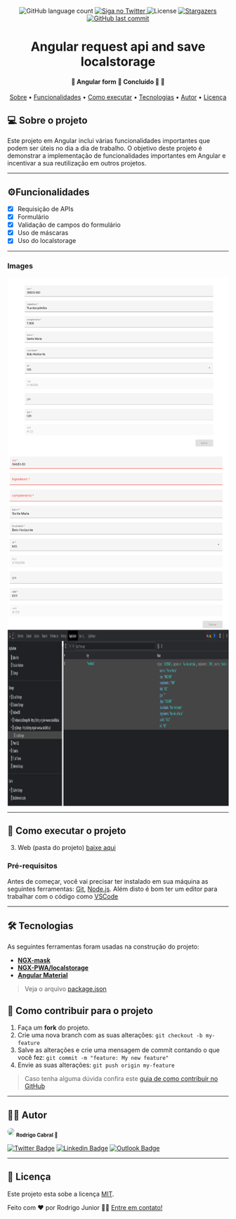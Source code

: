 <p align="center">
  <img alt="GitHub language count"
  src="https://img.shields.io/badge/languages-1-green">

  <a href="https://twitter.com/Legend_Attack">
    <img alt="Siga no Twitter" src="https://img.shields.io/twitter/url?style=social&url=https%3A%2F%2Ftwitter.com%2FLegend_Attack">
  </a>

  <img alt="License" src="https://img.shields.io/badge/license-MIT-brightgreen">
   <a href="https://github.com/RodrigoJuniorLiyah/Angular-request-api-and-save-localstorage/stargazers">
    <img alt="Stargazers" src="https://img.shields.io/github/stars/RodrigoJuniorLiyah/Angular-request-api-and-save-localstorage?style=social">
  </a>

  <a href="https://github.com/RodrigoJuniorLiyah/Angular-request-api-and-save-localstorage/commits/main">
    <img alt="GitHub last commit" src="https://img.shields.io/github/last-commit/RodrigoJuniorLiyah/Angular-request-api-and-save-localstorage">
  </a>
</p>

<h1 align="center">
  Angular request api and save localstorage
</h1>

<h4 align="center"> 
	🚧  Angular form 🖖 Concluído 🚀 🚧
</h4>

<p align="center">
 <a href="#-sobre-o-projeto">Sobre</a> •
 <a href="#-funcionalidades">Funcionalidades</a> •
 <a href="#-como-executar-o-projeto">Como executar</a> • 
 <a href="#-tecnologias">Tecnologias</a> • 
 <a href="#-autor">Autor</a> • 
 <a href="#user-content--licença">Licença</a>
</p>

## 💻 Sobre o projeto

Este projeto em Angular inclui várias funcionalidades importantes que podem ser úteis no dia a dia de trabalho. O objetivo deste projeto é demonstrar a implementação de funcionalidades importantes em Angular e incentivar a sua reutilização em outros projetos.

---

## ⚙️Funcionalidades

- [x] Requisição de APIs
- [x] Formulário
- [x] Validação de campos do formulário
- [x] Uso de máscaras
- [x] Uso do localstorage

---

### Images

<p align="center" style="display: flex; align-items: flex-start; justify-content: center;flex-direction: column">
<img alt="layout" title="layout" src="./assets/printscreen/main-layout.png" height="400">
<img alt="validation" title="validation" src="./assets/printscreen/validation.png" height="400">
<img alt="localstorage" title="localstorage" src="./assets/printscreen/localstorage.png" height="400">
</p>

---

## 🚀 Como executar o projeto

3. Web (pasta do projeto) <a href="https://github.com/RodrigoJuniorLiyah/Angular-request-api-and-save-localstorage/archive/refs/heads/main.zip">baixe aqui</a>


### Pré-requisitos

Antes de começar, você vai precisar ter instalado em sua máquina as seguintes ferramentas:
[Git](https://git-scm.com), [Node.js](https://nodejs.org/en/).
Além disto é bom ter um editor para trabalhar com o código como [VSCode](https://code.visualstudio.com/)

---

## 🛠 Tecnologias

As seguintes ferramentas foram usadas na construção do projeto:

-   **[NGX-mask](https://www.npmjs.com/package/ngx-mask)**
-   **[NGX-PWA/localstorage](https://www.npmjs.com/package/@ngx-pwa/local-storage)**
-   **[Angular Material](https://material.angular.io/)**

> Veja o arquivo [package.json](https://github.com/RodrigoJuniorLiyah/Angular-request-api-and-save-localstorage/blob/main/package.json)

## 💪 Como contribuir para o projeto

1. Faça um **fork** do projeto.
2. Crie uma nova branch com as suas alterações: `git checkout -b my-feature`
3. Salve as alterações e crie uma mensagem de commit contando o que você fez: `git commit -m "feature: My new feature"`
4. Envie as suas alterações: `git push origin my-feature`

  > Caso tenha alguma dúvida confira este [guia de como contribuir no GitHub](./CONTRIBUTING.md)
---

## 🐱‍👤 Autor

 <img style="border-radius: 50%;" src="https://avatars3.githubusercontent.com/u/58194578?s=460&u=2cce4cfe93c827e033d632f223d61ffebc496c00&v=4" width="100px;"/>
 <sub><b>Rodrigo Cabral 🚀</b></sub>
 <br />

[![Twitter Badge](https://img.shields.io/badge/-@Legend_Attack-1ca0f1?style=flat-square&labelColor=1ca0f1&logo=twitter&logoColor=white&link=https://twitter.com/tgmarinho)](https://twitter.com/Legend_Attack) [![Linkedin Badge](https://img.shields.io/badge/-Rodrigo-blue?style=flat-square&logo=Linkedin&logoColor=white&link=https://www.linkedin.com/in/rodrigo-junior/)](https://www.linkedin.com/in/rodrigo-junior-969184166/)
[![Outlook Badge](https://img.shields.io/badge/-rodrigo.junior7@outlook.com-c14438?style=flat-square&logo=Outlook&logoColor=white&link=mailto:rodrigo.junior7@outlook.com)](mailto:rodrigo.junior7@outlook.com)

---

## 📝 Licença

Este projeto esta sobe a licença [MIT](./LICENSE).

Feito com ❤️ por Rodrigo Junior 👋🏽 [Entre em contato!](https://www.linkedin.com/in/rodrigo-cabral-dev/)
